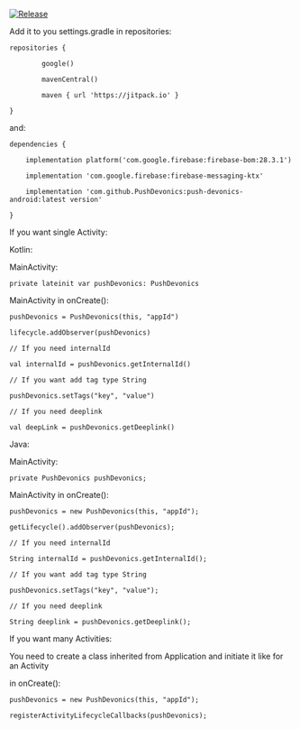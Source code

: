 [![Release](https://jitpack.io/v/PushDevonics/push-devonics-huawei.svg)](https://jitpack.io/#PushDevonics/push-devonics-huawei)

Add it to you settings.gradle in repositories:

    repositories {

            google()

            mavenCentral()

            maven { url 'https://jitpack.io' }

    }

and:

    dependencies {

        implementation platform('com.google.firebase:firebase-bom:28.3.1')

        implementation 'com.google.firebase:firebase-messaging-ktx'

        implementation 'com.github.PushDevonics:push-devonics-android:latest version'

    }

If you want single Activity:
    
Kotlin:

MainActivity:

    private lateinit var pushDevonics: PushDevonics
    
MainActivity in onCreate():

    pushDevonics = PushDevonics(this, "appId")

    lifecycle.addObserver(pushDevonics)
    
    // If you need internalId

    val internalId = pushDevonics.getInternalId()
    
    // If you want add tag type String

    pushDevonics.setTags("key", "value")
    
    // If you need deeplink

    val deepLink = pushDevonics.getDeeplink()
    
Java:

MainActivity:

    private PushDevonics pushDevonics;
    
MainActivity in onCreate():

    pushDevonics = new PushDevonics(this, "appId");

    getLifecycle().addObserver(pushDevonics);
        
    // If you need internalId

    String internalId = pushDevonics.getInternalId();
    
    // If you want add tag type String

    pushDevonics.setTags("key", "value");
    
    // If you need deeplink

    String deeplink = pushDevonics.getDeeplink();
        
If you want many Activities:

You need to create a class inherited from Application and initiate it like for an Activity

in onCreate():

    pushDevonics = new PushDevonics(this, "appId");

    registerActivityLifecycleCallbacks(pushDevonics);